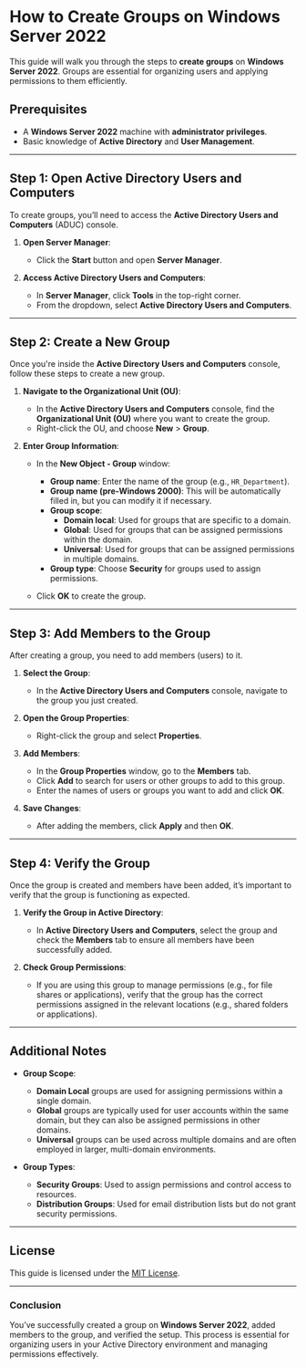 # How to Create Groups on Windows Server 2022

This guide will walk you through the steps to **create groups** on **Windows Server 2022**. Groups are essential for organizing users and applying permissions to them efficiently.

## Prerequisites

- A **Windows Server 2022** machine with **administrator privileges**.
- Basic knowledge of **Active Directory** and **User Management**.

---

## Step 1: Open Active Directory Users and Computers

To create groups, you’ll need to access the **Active Directory Users and Computers** (ADUC) console.

1. **Open Server Manager**:
   - Click the **Start** button and open **Server Manager**.

2. **Access Active Directory Users and Computers**:
   - In **Server Manager**, click **Tools** in the top-right corner.
   - From the dropdown, select **Active Directory Users and Computers**.

---

## Step 2: Create a New Group

Once you're inside the **Active Directory Users and Computers** console, follow these steps to create a new group.

1. **Navigate to the Organizational Unit (OU)**:
   - In the **Active Directory Users and Computers** console, find the **Organizational Unit (OU)** where you want to create the group.
   - Right-click the OU, and choose **New** > **Group**.

2. **Enter Group Information**:
   - In the **New Object - Group** window:
     - **Group name**: Enter the name of the group (e.g., `HR_Department`).
     - **Group name (pre-Windows 2000)**: This will be automatically filled in, but you can modify it if necessary.
     - **Group scope**:
       - **Domain local**: Used for groups that are specific to a domain.
       - **Global**: Used for groups that can be assigned permissions within the domain.
       - **Universal**: Used for groups that can be assigned permissions in multiple domains.
     - **Group type**: Choose **Security** for groups used to assign permissions.
   
   - Click **OK** to create the group.

---

## Step 3: Add Members to the Group

After creating a group, you need to add members (users) to it.

1. **Select the Group**:
   - In the **Active Directory Users and Computers** console, navigate to the group you just created.

2. **Open the Group Properties**:
   - Right-click the group and select **Properties**.

3. **Add Members**:
   - In the **Group Properties** window, go to the **Members** tab.
   - Click **Add** to search for users or other groups to add to this group.
   - Enter the names of users or groups you want to add and click **OK**.

4. **Save Changes**:
   - After adding the members, click **Apply** and then **OK**.

---

## Step 4: Verify the Group

Once the group is created and members have been added, it’s important to verify that the group is functioning as expected.

1. **Verify the Group in Active Directory**:
   - In **Active Directory Users and Computers**, select the group and check the **Members** tab to ensure all members have been successfully added.

2. **Check Group Permissions**:
   - If you are using this group to manage permissions (e.g., for file shares or applications), verify that the group has the correct permissions assigned in the relevant locations (e.g., shared folders or applications).

---

## Additional Notes

- **Group Scope**:
   - **Domain Local** groups are used for assigning permissions within a single domain.
   - **Global** groups are typically used for user accounts within the same domain, but they can also be assigned permissions in other domains.
   - **Universal** groups can be used across multiple domains and are often employed in larger, multi-domain environments.
  
- **Group Types**:
   - **Security Groups**: Used to assign permissions and control access to resources.
   - **Distribution Groups**: Used for email distribution lists but do not grant security permissions.

---

## License

This guide is licensed under the [MIT License](LICENSE).

---

### Conclusion

You’ve successfully created a group on **Windows Server 2022**, added members to the group, and verified the setup. This process is essential for organizing users in your Active Directory environment and managing permissions effectively.

